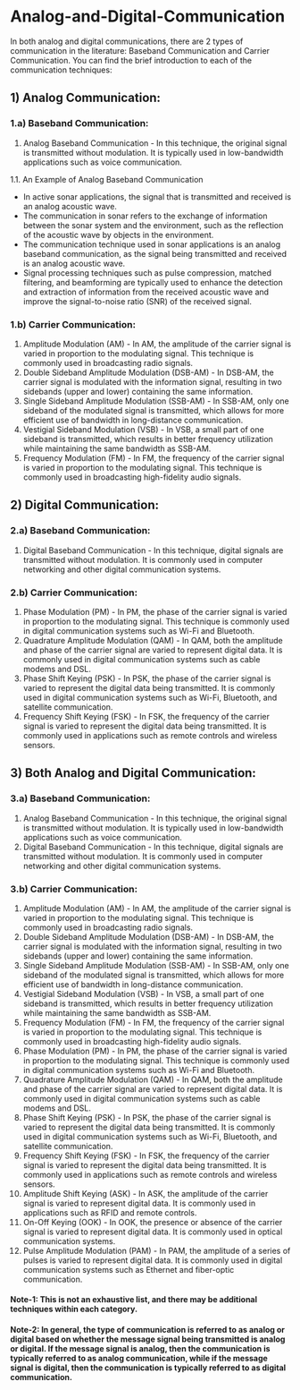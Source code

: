 # Analog-and-Digital-Communication
In both analog and digital communications, there are 2 types of communication in the literature: Baseband Communication and Carrier Communication. You can find the brief introduction to each of the communication techniques:
## 1) Analog Communication:

### 1.a) Baseband Communication:

1. Analog Baseband Communication - In this technique, the original signal is transmitted without modulation. It is typically used in low-bandwidth applications such as voice communication.

1.1. An Example of Analog Baseband Communication
- In active sonar applications, the signal that is transmitted and received is an analog acoustic wave.
- The communication in sonar refers to the exchange of information between the sonar system and the environment, such as the reflection of the acoustic wave by objects in the environment.
- The communication technique used in sonar applications is an analog baseband communication, as the signal being transmitted and received is an analog acoustic wave.
- Signal processing techniques such as pulse compression, matched filtering, and beamforming are typically used to enhance the detection and extraction of information from the received acoustic wave and improve the signal-to-noise ratio (SNR) of the received signal.
### 1.b) Carrier Communication:

1. Amplitude Modulation (AM) - In AM, the amplitude of the carrier signal is varied in proportion to the modulating signal. This technique is commonly used in broadcasting radio signals.
2. Double Sideband Amplitude Modulation (DSB-AM) - In DSB-AM, the carrier signal is modulated with the information signal, resulting in two sidebands (upper and lower) containing the same information.
3. Single Sideband Amplitude Modulation (SSB-AM) - In SSB-AM, only one sideband of the modulated signal is transmitted, which allows for more efficient use of bandwidth in long-distance communication.
4. Vestigial Sideband Modulation (VSB) - In VSB, a small part of one sideband is transmitted, which results in better frequency utilization while maintaining the same bandwidth as SSB-AM.
5. Frequency Modulation (FM) - In FM, the frequency of the carrier signal is varied in proportion to the modulating signal. This technique is commonly used in broadcasting high-fidelity audio signals.
## 2) Digital Communication:

### 2.a) Baseband Communication:

1. Digital Baseband Communication - In this technique, digital signals are transmitted without modulation. It is commonly used in computer networking and other digital communication systems.
### 2.b) Carrier Communication:

1. Phase Modulation (PM) - In PM, the phase of the carrier signal is varied in proportion to the modulating signal. This technique is commonly used in digital communication systems such as Wi-Fi and Bluetooth.
2. Quadrature Amplitude Modulation (QAM) - In QAM, both the amplitude and phase of the carrier signal are varied to represent digital data. It is commonly used in digital communication systems such as cable modems and DSL.
3. Phase Shift Keying (PSK) - In PSK, the phase of the carrier signal is varied to represent the digital data being transmitted. It is commonly used in digital communication systems such as Wi-Fi, Bluetooth, and satellite communication.
4. Frequency Shift Keying (FSK) - In FSK, the frequency of the carrier signal is varied to represent the digital data being transmitted. It is commonly used in applications such as remote controls and wireless sensors.
## 3) Both Analog and Digital Communication:

### 3.a) Baseband Communication:

1. Analog Baseband Communication - In this technique, the original signal is transmitted without modulation. It is typically used in low-bandwidth applications such as voice communication.
2. Digital Baseband Communication - In this technique, digital signals are transmitted without modulation. It is commonly used in computer networking and other digital communication systems.
### 3.b) Carrier Communication:

1. Amplitude Modulation (AM) - In AM, the amplitude of the carrier signal is varied in proportion to the modulating signal. This technique is commonly used in broadcasting radio signals.
2. Double Sideband Amplitude Modulation (DSB-AM) - In DSB-AM, the carrier signal is modulated with the information signal, resulting in two sidebands (upper and lower) containing the same information.
3. Single Sideband Amplitude Modulation (SSB-AM) - In SSB-AM, only one sideband of the modulated signal is transmitted, which allows for more efficient use of bandwidth in long-distance communication.
4. Vestigial Sideband Modulation (VSB) - In VSB, a small part of one sideband is transmitted, which results in better frequency utilization while maintaining the same bandwidth as SSB-AM.
5. Frequency Modulation (FM) - In FM, the frequency of the carrier signal is varied in proportion to the modulating signal. This technique is commonly used in broadcasting high-fidelity audio signals.
6. Phase Modulation (PM) - In PM, the phase of the carrier signal is varied in proportion to the modulating signal. This technique is commonly used in digital communication systems such as Wi-Fi and Bluetooth.
7. Quadrature Amplitude Modulation (QAM) - In QAM, both the amplitude and phase of the carrier signal are varied to represent digital data. It is commonly used in digital communication systems such as cable modems and DSL.
8. Phase Shift Keying (PSK) - In PSK, the phase of the carrier signal is varied to represent the digital data being transmitted. It is commonly used in digital communication systems such as Wi-Fi, Bluetooth, and satellite communication.
9. Frequency Shift Keying (FSK) - In FSK, the frequency of the carrier signal is varied to represent the digital data being transmitted. It is commonly used in applications such as remote controls and wireless sensors.
10. Amplitude Shift Keying (ASK) - In ASK, the amplitude of the carrier signal is varied to represent digital data. It is commonly used in applications such as RFID and remote controls.
11. On-Off Keying (OOK) - In OOK, the presence or absence of the carrier signal is varied to represent digital data. It is commonly used in optical communication systems.
12. Pulse Amplitude Modulation (PAM) - In PAM, the amplitude of a series of pulses is varied to represent digital data. It is commonly used in digital communication systems such as Ethernet and fiber-optic communication.
#### Note-1: This is not an exhaustive list, and there may be additional techniques within each category.
#### Note-2: In general, the type of communication is referred to as analog or digital based on whether the message signal being transmitted is analog or digital. If the message signal is analog, then the communication is typically referred to as analog communication, while if the message signal is digital, then the communication is typically referred to as digital communication.
